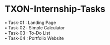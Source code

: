 # TXON-Internship-Tasks
•	Task-01 : Landing Page           
•	Task-02 : Simple Calculator     
•	Task-03 : To-Do List                 
•	Task-04 : Portfolio Website       
